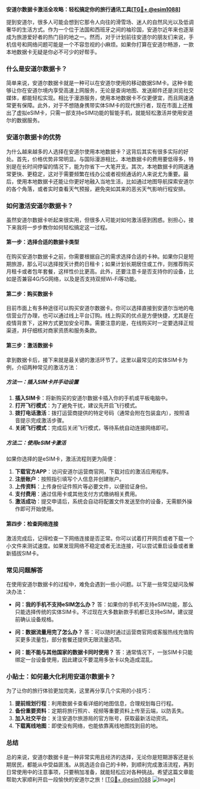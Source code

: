 **安道尔数据卡激活全攻略：轻松搞定你的旅行通讯工具[[TG💪+ @esim1088](https://t.me/s/esim1088)]**

提到安道尔，很多人可能会想到它那令人向往的滑雪场、迷人的自然风光以及低调奢华的生活方式。作为一个位于法国和西班牙之间的袖珍国，安道尔近年来也逐渐成为旅游爱好者的热门目的地之一。然而，对于计划前往安道尔的朋友们来说，手机信号和网络问题可能是一个不容忽视的小麻烦。如果你打算在安道尔畅游，一款本地数据卡无疑是你必不可少的好帮手。

### 什么是安道尔数据卡？

简单来说，安道尔数据卡就是一种可以在安道尔使用的移动数据SIM卡。这种卡能够让你在安道尔境内享受高速上网服务，无论是查询地图、发送邮件还是浏览社交媒体，都能轻松实现。相比于漫游服务，使用本地数据卡不仅更便宜，而且网速通常更有保障。此外，对于不想随身携带实体SIM卡的现代旅行者，现在市面上还推出了虚拟eSIM卡，只需一部支持eSIM功能的智能手机，就能轻松激活并使用安道尔的数据服务。

### 安道尔数据卡的优势

为什么越来越多的人选择在安道尔使用本地数据卡？这背后其实有很多实际的好处。首先，价格优势非常明显。与国际漫游相比，本地数据卡的费用要低得多，特别是在长时间停留的情况下，能为你省下一大笔开支。其次，本地数据卡的网速通常更快、更稳定，这对于需要频繁在线办公或者视频通话的人来说尤为重要。最后，使用本地数据卡还能让你更好地融入当地生活，比如通过地图导航探索安道尔的各个角落，或者实时查看天气预报，避免突如其来的恶劣天气影响行程安排。

### 如何激活安道尔数据卡？

虽然安道尔数据卡听起来很实用，但很多人可能对如何激活感到困惑。别担心，接下来我将一步步教你如何轻松搞定这一过程。

#### 第一步：选择合适的数据卡类型

在购买安道尔数据卡之前，你需要根据自己的需求选择合适的卡种。如果你只是短期旅游，那么可以选择按天计费的日租卡；如果计划长期居住或工作，则推荐购买月租卡或者包年套餐，这样性价比更高。此外，还要注意卡是否支持你的设备，比如是否兼容4G/5G网络，以及是否支持双频Wi-Fi等功能。

#### 第二步：购买数据卡

目前市面上有多种途径可以购买安道尔数据卡。你可以选择直接到安道尔当地的电信营业厅办理，也可以通过线上平台订购。线上购买的优点是方便快捷，尤其是在疫情背景下，这种方式更加安全可靠。需要注意的是，在线购买时一定要选择正规渠道，并仔细核对商家资质和服务条款。

#### 第三步：激活数据卡

拿到数据卡后，接下来就是最关键的激活环节了。这里以最常见的实体SIM卡为例，介绍两种常见的激活方法：

##### 方法一：插入SIM卡并手动设置

1. **插入SIM卡**：将新购买的安道尔数据卡插入你的手机或平板电脑中。
2. **打开飞行模式**：为了避免干扰，建议先开启飞行模式。
3. **拨打电话激活**：拨打运营商提供的特定号码（通常会附在包装盒内），按照语音提示完成激活步骤。
4. **关闭飞行模式**：完成后关闭飞行模式，等待系统自动连接网络即可。

##### 方法二：使用eSIM卡激活

如果你选择的是eSIM卡，激活流程则更为简便：

1. **下载官方APP**：访问安道尔运营商官网，下载对应的激活应用程序。
2. **注册账户**：按照指引填写个人信息并创建账户。
3. **上传资料**：上传身份证件照片等必要文件，以便验证身份。
4. **支付费用**：通过信用卡或其他支付方式缴纳相关费用。
5. **激活成功**：提交申请后，系统会自动将配置文件发送至你的设备，无需额外操作即可开始使用。

#### 第四步：检查网络连接

激活完成后，记得检查一下网络连接是否正常。你可以试着打开网页或者下载一个小文件来测试速度。如果发现网络不稳定或者无法连接，可以尝试重启设备或者重新插拔SIM卡。

### 常见问题解答

在使用安道尔数据卡的过程中，难免会遇到一些小问题。以下是一些常见疑问及解决办法：

- **问：我的手机不支持eSIM怎么办？**
  答：如果你的手机不支持eSIM功能，那么只能选择传统的实体SIM卡。不过现在大多数新款手机都已支持eSIM，建议提前确认设备规格。

- **问：数据流量用完了怎么办？**
  答：可以随时通过运营商官网或客服热线充值购买更多流量包，部分套餐还提供无限流量选项。

- **问：能不能与其他国家的数据卡同时使用？**
  答：通常情况下，一张SIM卡只能绑定一台设备使用，因此建议不要混用多张卡以免造成混乱。

### 小贴士：如何最大化利用安道尔数据卡？

为了让你的旅行体验更加完美，这里再分享几个实用的小技巧：

1. **提前规划行程**：利用数据卡查看详细的地图信息，合理规划每日行程。
2. **备份重要资料**：定期将旅行照片、视频等重要资料上传至云端，以防丢失。
3. **加入社交平台**：关注安道尔旅游局的官方账号，获取最新活动资讯。
4. **下载离线地图**：即使没有网络，也能依靠离线地图找到目的地。

### 总结

总的来说，安道尔数据卡是一种非常实用且经济的选择，无论你是短期游客还是长期居民，都能从中受益匪浅。从挑选适合自己的卡种，到顺利完成激活流程，再到日常使用中的注意事项，只要稍加准备，就能轻松应对各种挑战。希望这篇文章能帮助大家顺利开启一段愉快的安道尔之旅！[[TG💪+ @esim1088](https://t.me/s/esim1088) ![Image](https://i.postimg.cc/4NQfJmqS/Snipaste-2025-05-13-00-14-12.png)]